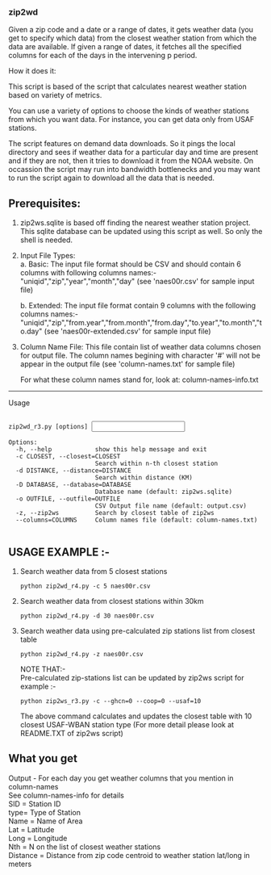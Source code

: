 ### zip2wd


Given a zip code and a date or a range of dates, it gets weather data (you get to specify which data) from the closest weather station from which the data are available. If given a range of dates, it fetches all the specified columns for each of the days in the intervening p period.

How it does it:

This script is based of the script that calculates nearest weather station based on variety of metrics. 

You can use a variety of options to choose the kinds of weather stations from which you want data. For instance, you can get 
data only from USAF stations. 

The script features on demand data downloads. So it pings the local directory and sees if weather data for a particular day and time are present and if they are not, then it tries to download it from the NOAA website. On occassion the script may run into bandwidth bottlenecks and you may want to run the script again to download all the data that is needed.

Prerequisites:
----------------------
1. zip2ws.sqlite is based off finding the nearest weather station project.
   This sqlite database can be updated using this script as well. So only the 
   shell is needed.
  
2. Input File Types:  
	a. Basic: The input file format should be CSV and should contain 6 columns with 
	following columns names:- "uniqid","zip","year","month","day"
	(see 'naes00r.csv' for sample input file)

	b. Extended: The input file format contain 9 columns with the following columns names:-
	"uniqid","zip","from.year","from.month","from.day","to.year","to.month","to.day"
	(see 'naes00r-extended.csv' for sample input file)

3. Column Name File: This file contain list of weather data columns chosen for output file.
	The column names begining with character '#' will not be appear in the output file
	(see 'column-names.txt' for sample file)

	For what these column names stand for, look at: column-names-info.txt

---------------------------------------------------
Usage
<pre><code>
zip2wd_r3.py [options] <input file>

Options:
  -h, --help            show this help message and exit
  -c CLOSEST, --closest=CLOSEST
                        Search within n-th closest station
  -d DISTANCE, --distance=DISTANCE
                        Search within distance (KM)
  -D DATABASE, --database=DATABASE
                        Database name (default: zip2ws.sqlite)
  -o OUTFILE, --outfile=OUTFILE
                        CSV Output file name (default: output.csv)
  -z, --zip2ws          Search by closest table of zip2ws
  --columns=COLUMNS     Column names file (default: column-names.txt)

</code></pre>

USAGE EXAMPLE :-
------------------
1) Search weather data from 5 closest stations
   <pre><code>python zip2wd_r4.py -c 5 naes00r.csv</code></pre>

2) Search weather data from closest stations within 30km
    <pre><code>python zip2wd_r4.py -d 30 naes00r.csv</code></pre>

3) Search weather data using pre-calculated zip stations list from closest table
    <pre><code>python zip2wd_r4.py -z naes00r.csv</code></pre>

   NOTE THAT:-  
   Pre-calculated zip-stations list can be updated by zip2ws script for example :- 
   <pre><code>python zip2ws_r3.py -c --ghcn=0 --coop=0 --usaf=10</code></pre>
   
   The above command calculates and updates the closest table with 10 closest USAF-WBAN station type
   (For more detail please look at README.TXT of zip2ws script)

What you get
-------------------------
Output -
	For each day you get weather columns that you mention in column-names  
	See column-names-info for details  
	SID = Station ID  
	type= Type of Station  
	Name = Name of Area  
	Lat  = Latitude  
	Long = Longitude  
	Nth  = N on the list of closest weather stations  
	Distance = Distance from zip code centroid to weather station lat/long in meters
		   
